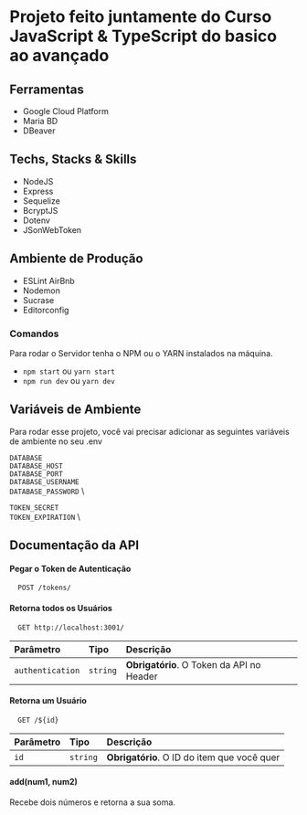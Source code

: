 # Projeto feito juntamente do Curso JavaScript & TypeScript do basico ao avançado

## Ferramentas
* Google Cloud Platform
* Maria BD
* DBeaver

## Techs, Stacks & Skills
* NodeJS
* Express
* Sequelize
* BcryptJS
* Dotenv
* JSonWebToken

## Ambiente de Produção
* ESLint AirBnb
* Nodemon
* Sucrase
* Editorconfig

### Comandos
Para rodar o Servidor tenha o NPM ou o YARN instalados na máquina.
* `npm start` ou `yarn start`
* `npm run dev` ou `yarn dev`


## Variáveis de Ambiente

Para rodar esse projeto, você vai precisar adicionar as seguintes variáveis de ambiente no seu .env

`DATABASE`  \
`DATABASE_HOST` \
`DATABASE_PORT` \
`DATABASE_USERNAME` \
`DATABASE_PASSWORD` \

`TOKEN_SECRET`  \
`TOKEN_EXPIRATION`  \

## Documentação da API

#### Pegar o Token de Autenticação
```http
  POST /tokens/
```
#### Retorna todos os Usuários

```http
  GET http://localhost:3001/
```
| Parâmetro   | Tipo       | Descrição                           |
| :---------- | :--------- | :---------------------------------- |
| `authentication` | `string` | **Obrigatório**. O Token da API no Header|

#### Retorna um Usuário

```http
  GET /${id}
```
| Parâmetro   | Tipo       | Descrição                                   |
| :---------- | :--------- | :------------------------------------------ |
| `id`      | `string` | **Obrigatório**. O ID do item que você quer |

#### add(num1, num2)

Recebe dois números e retorna a sua soma.
